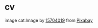 # cv
image cat:Image by <a href="https://pixabay.com/users/15704019-15704019/?utm_source=link-attribution&amp;utm_medium=referral&amp;utm_campaign=image&amp;utm_content=4977436">15704019</a> from <a href="https://pixabay.com/?utm_source=link-attribution&amp;utm_medium=referral&amp;utm_campaign=image&amp;utm_content=4977436">Pixabay</a>
